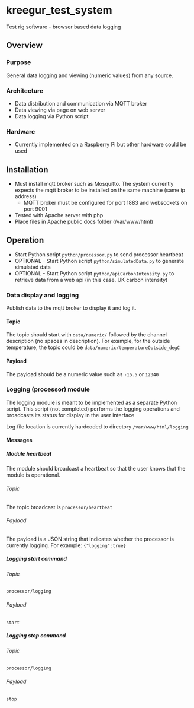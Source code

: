 # kreegur_test_system
Test rig software - browser based data logging

## Overview
### Purpose
General data logging and viewing (numeric values) from any source. 

### Architecture
- Data distribution and communication via MQTT broker
- Data viewing via page on web server
- Data logging via Python script

### Hardware
- Currently implemented on a Raspberry Pi but other hardware could be used

## Installation
- Must install mqtt broker such as Mosquitto. The system currently expects the mqtt broker to be installed on the same machine (same ip address)
  - MQTT broker must be configured for port 1883 and websockets on port 9001
- Tested with Apache server with php
- Place files in Apache public docs folder (/var/www/html)

## Operation
- Start Python script `python/processor.py` to send processor heartbeat
- OPTIONAL - Start Python script `python/simulatedData.py` to generate simulated data
- OPTIONAL - Start Python script `python/apiCarbonIntensity.py` to retrieve data from a web api (in this case, UK carbon intensity)

### Data display and logging
Publish data to the mqtt broker to display it and log it. 
#### Topic
The topic should start with `data/numeric/` followed by the channel description (no spaces in description). For example, for the outside temperature, the topic could be `data/numeric/temperatureOutside_degC`
#### Payload
The payload should be a numeric value such as `-15.5` or `12340`

### Logging (processor) module
The logging module is meant to be implemented as a separate Python script. This script (not completed) performs the logging operations and broadcasts its status for display in the user interface

Log file location is currently hardcoded to directory `/var/www/html/logging`
#### Messages
##### Module heartbeat
The module should broadcast a heartbeat so that the user knows that the module is operational.
###### Topic
The topic broadcast is `processor/heartbeat`
###### Payload
The payload is a JSON string that indicates whether the processor is currently logging. For example: 
`{"logging":true}`
##### Logging start command
###### Topic
`processor/logging`
###### Payload
`start`
##### Logging stop command
###### Topic
`processor/logging`
###### Payload
`stop`
